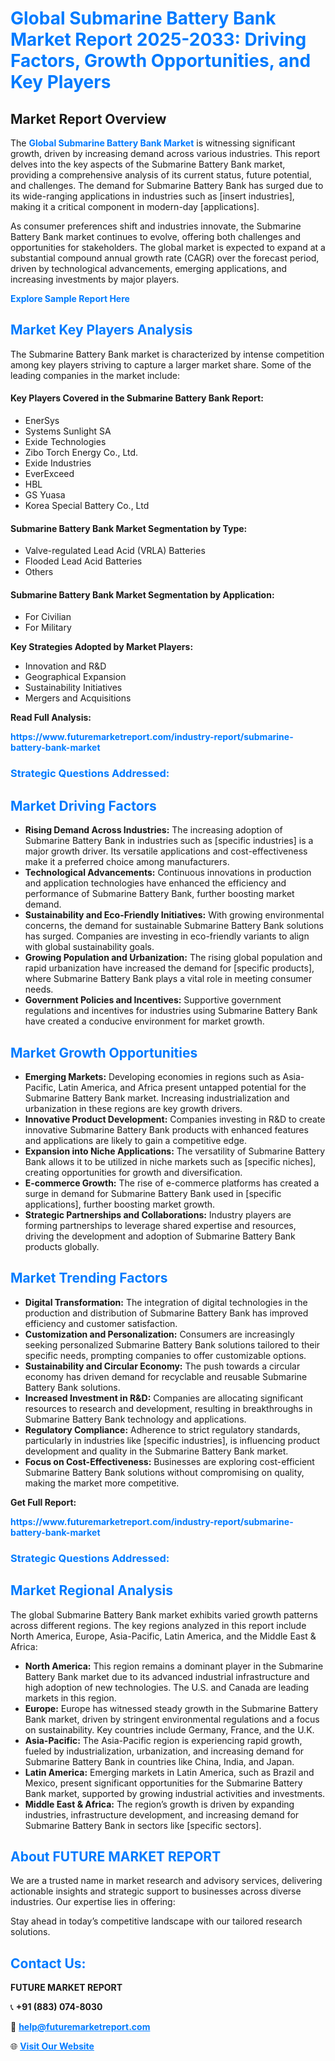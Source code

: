 <h1 style="color: #007BFF;">Global Submarine Battery Bank Market Report 2025-2033: Driving Factors, Growth Opportunities, and Key Players</h1>

<section id="overview">
<h2>Market Report Overview</h2>
<p>The <a href="https://www.futuremarketreport.com/industry-report/submarine-battery-bank-market" style="color: #007BFF; text-decoration: none;"><strong>Global Submarine Battery Bank Market</strong></a> is witnessing significant growth, driven by increasing demand across various industries. This report delves into the key aspects of the Submarine Battery Bank market, providing a comprehensive analysis of its current status, future potential, and challenges. The demand for Submarine Battery Bank has surged due to its wide-ranging applications in industries such as [insert industries], making it a critical component in modern-day [applications].</p>
<p>As consumer preferences shift and industries innovate, the Submarine Battery Bank market continues to evolve, offering both challenges and opportunities for stakeholders. The global market is expected to expand at a substantial compound annual growth rate (CAGR) over the forecast period, driven by technological advancements, emerging applications, and increasing investments by major players.</p>
</section>

<section id="overview">
<p><a href="https://www.futuremarketreport.com/request-sample/reportId=101819" style="color: #007BFF; text-decoration: none;"><strong>Explore Sample Report Here</strong></a></p>
</section>

<section id="key-players">
<h2 style="color: #007BFF;">Market Key Players Analysis</h2>
<p>The Submarine Battery Bank market is characterized by intense competition among key players striving to capture a larger market share. Some of the leading companies in the market include:</p>
<h4>Key Players Covered in the Submarine Battery Bank Report:</h4>
<ul><li>EnerSys</li><li>Systems Sunlight SA</li><li>Exide Technologies</li><li>Zibo Torch Energy Co., Ltd.</li><li>Exide Industries</li><li>EverExceed</li><li>HBL</li><li>GS Yuasa</li><li>Korea Special Battery Co., Ltd</li></ul>
<h4>Submarine Battery Bank Market Segmentation by Type:</h4>
<ul><li>Valve-regulated Lead Acid (VRLA) Batteries</li><li>Flooded Lead Acid Batteries</li><li>Others</li></ul>

<h4>Submarine Battery Bank Market Segmentation by Application:</h4>
<ul><li>For Civilian</li><li>For Military</li></ul>
<p><strong>Key Strategies Adopted by Market Players:</strong></p>
<ul>
<li>Innovation and R&D</li>
<li>Geographical Expansion</li>
<li>Sustainability Initiatives</li>
<li>Mergers and Acquisitions</li>
</ul>
</section>

<section>
<p><strong>Read Full Analysis: </strong></p><a href="https://www.futuremarketreport.com/industry-report/submarine-battery-bank-market" style="color: #007BFF; text-decoration: none;"><strong>https://www.futuremarketreport.com/industry-report/submarine-battery-bank-market</strong></a>
<h3 style="color: #007BFF;">Strategic Questions Addressed:</h3>
</section>

<section id="driving-factors">
<h2 style="color: #007BFF;">Market Driving Factors</h2>
<ul>
<li><strong>Rising Demand Across Industries:</strong> The increasing adoption of Submarine Battery Bank in industries such as [specific industries] is a major growth driver. Its versatile applications and cost-effectiveness make it a preferred choice among manufacturers.</li>
<li><strong>Technological Advancements:</strong> Continuous innovations in production and application technologies have enhanced the efficiency and performance of Submarine Battery Bank, further boosting market demand.</li>
<li><strong>Sustainability and Eco-Friendly Initiatives:</strong> With growing environmental concerns, the demand for sustainable Submarine Battery Bank solutions has surged. Companies are investing in eco-friendly variants to align with global sustainability goals.</li>
<li><strong>Growing Population and Urbanization:</strong> The rising global population and rapid urbanization have increased the demand for [specific products], where Submarine Battery Bank plays a vital role in meeting consumer needs.</li>
<li><strong>Government Policies and Incentives:</strong> Supportive government regulations and incentives for industries using Submarine Battery Bank have created a conducive environment for market growth.</li>
</ul>
</section>

<section id="growth-opportunities">
<h2 style="color: #007BFF;">Market Growth Opportunities</h2>
<ul>
<li><strong>Emerging Markets:</strong> Developing economies in regions such as Asia-Pacific, Latin America, and Africa present untapped potential for the Submarine Battery Bank market. Increasing industrialization and urbanization in these regions are key growth drivers.</li>
<li><strong>Innovative Product Development:</strong> Companies investing in R&D to create innovative Submarine Battery Bank products with enhanced features and applications are likely to gain a competitive edge.</li>
<li><strong>Expansion into Niche Applications:</strong> The versatility of Submarine Battery Bank allows it to be utilized in niche markets such as [specific niches], creating opportunities for growth and diversification.</li>
<li><strong>E-commerce Growth:</strong> The rise of e-commerce platforms has created a surge in demand for Submarine Battery Bank used in [specific applications], further boosting market growth.</li>
<li><strong>Strategic Partnerships and Collaborations:</strong> Industry players are forming partnerships to leverage shared expertise and resources, driving the development and adoption of Submarine Battery Bank products globally.</li>
</ul>
</section>

<section id="trending-factors">
<h2 style="color: #007BFF;">Market Trending Factors</h2>
<ul>
<li><strong>Digital Transformation:</strong> The integration of digital technologies in the production and distribution of Submarine Battery Bank has improved efficiency and customer satisfaction.</li>
<li><strong>Customization and Personalization:</strong> Consumers are increasingly seeking personalized Submarine Battery Bank solutions tailored to their specific needs, prompting companies to offer customizable options.</li>
<li><strong>Sustainability and Circular Economy:</strong> The push towards a circular economy has driven demand for recyclable and reusable Submarine Battery Bank solutions.</li>
<li><strong>Increased Investment in R&D:</strong> Companies are allocating significant resources to research and development, resulting in breakthroughs in Submarine Battery Bank technology and applications.</li>
<li><strong>Regulatory Compliance:</strong> Adherence to strict regulatory standards, particularly in industries like [specific industries], is influencing product development and quality in the Submarine Battery Bank market.</li>
<li><strong>Focus on Cost-Effectiveness:</strong> Businesses are exploring cost-efficient Submarine Battery Bank solutions without compromising on quality, making the market more competitive.</li>
</ul>
</section>

<section>
<p><strong>Get Full Report: </strong></p><a href="https://www.futuremarketreport.com/industry-report/submarine-battery-bank-market" style="color: #007BFF; text-decoration: none;"><strong>https://www.futuremarketreport.com/industry-report/submarine-battery-bank-market</strong></a>
<h3 style="color: #007BFF;">Strategic Questions Addressed:</h3>
</section>


<section id="regional-analysis">
<h2 style="color: #007BFF;">Market Regional Analysis</h2>
<p>The global Submarine Battery Bank market exhibits varied growth patterns across different regions. The key regions analyzed in this report include North America, Europe, Asia-Pacific, Latin America, and the Middle East & Africa:</p>
<ul>
<li><strong>North America:</strong> This region remains a dominant player in the Submarine Battery Bank market due to its advanced industrial infrastructure and high adoption of new technologies. The U.S. and Canada are leading markets in this region.</li>
<li><strong>Europe:</strong> Europe has witnessed steady growth in the Submarine Battery Bank market, driven by stringent environmental regulations and a focus on sustainability. Key countries include Germany, France, and the U.K.</li>
<li><strong>Asia-Pacific:</strong> The Asia-Pacific region is experiencing rapid growth, fueled by industrialization, urbanization, and increasing demand for Submarine Battery Bank in countries like China, India, and Japan.</li>
<li><strong>Latin America:</strong> Emerging markets in Latin America, such as Brazil and Mexico, present significant opportunities for the Submarine Battery Bank market, supported by growing industrial activities and investments.</li>
<li><strong>Middle East & Africa:</strong> The region’s growth is driven by expanding industries, infrastructure development, and increasing demand for Submarine Battery Bank in sectors like [specific sectors].</li>
</ul>
</section>

<footer>
<h2 style="color: #007BFF;">About FUTURE MARKET REPORT</h2>
<p>We are a trusted name in market research and advisory services, delivering actionable insights and strategic support to businesses across diverse industries. Our expertise lies in offering:</p>

<p>Stay ahead in today’s competitive landscape with our tailored research solutions.</p>

<h2 style="color: #007BFF;">Contact Us:</h2>
<p><strong>FUTURE MARKET REPORT</strong></p>
<p>📞 <strong>+91 (883) 074-8030</strong></p>
<p>📧 <strong><a href="mailto:help@futuremarketreport.com" style="color: #007BFF;">help@futuremarketreport.com</a></strong></p>
<p>🌐 <strong><a href="https://www.futuremarketreport.com/" style="color: #007BFF;">Visit Our Website</a></strong></p>
</footer>